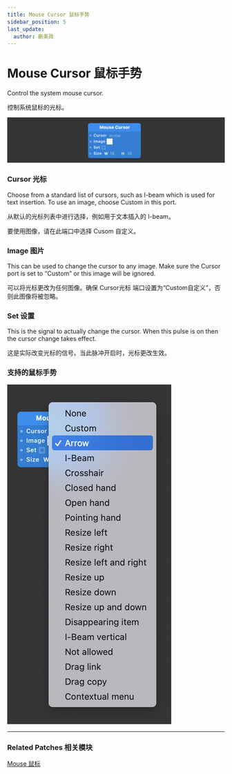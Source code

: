 ```yaml
---
title: Mouse Cursor 鼠标手势
sidebar_position: 5
last_update:
  author: 蒯美政
---
```


# Mouse Cursor 鼠标手势

Control the system mouse cursor.

控制系统鼠标的光标。

![Image](./../../../static/img/docs/Device/mouse-cursor.png)

### Cursor 光标

Choose from a standard list of cursors, such as I-beam which is used for text insertion. To use an image, choose Custom in this port.

从默认的光标列表中进行选择，例如用于文本插入的 I-beam。

要使用图像，请在此端口中选择 Cusom 自定义。

### Image 图片

This can be used to change the cursor to any image. Make sure the Cursor port is set to “Custom” or this image will be ignored.

可以将光标更改为任何图像。确保 Cursor光标 端口设置为“Custom自定义”，否则此图像将被忽略。

### Set 设置

This is the signal to actually change the cursor. When this pulse is on then the cursor change takes effect.

这是实际改变光标的信号。当此脉冲开启时，光标更改生效。

### 支持的鼠标手势

![Image](./../../../static/img/docs/Device/mouse-cursor-item.png)

------

### Related Patches 相关模块

[Mouse 鼠标](./../Interaction/Mouse.md)

